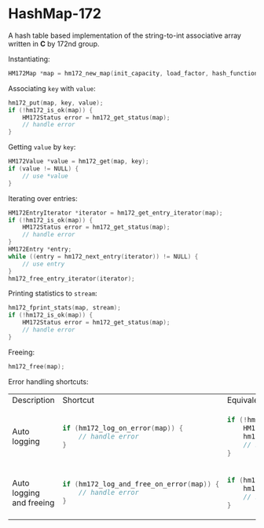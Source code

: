 # HashMap-172
A hash table based implementation of the string-to-int associative array written in **C** by 172nd group.

Instantiating:
```c
HM172Map *map = hm172_new_map(init_capacity, load_factor, hash_function);
```
Associating `key` with `value`:
```c
hm172_put(map, key, value);
if (!hm172_is_ok(map)) {
    HM172Status error = hm172_get_status(map);
    // handle error
}
```
Getting `value` by `key`:
```c
HM172Value *value = hm172_get(map, key);
if (value != NULL) {
    // use *value
}
```
Iterating over entries:
```c
HM172EntryIterator *iterator = hm172_get_entry_iterator(map);
if (!hm172_is_ok(map)) {
    HM172Status error = hm172_get_status(map);
    // handle error
}
HM172Entry *entry;
while ((entry = hm172_next_entry(iterator)) != NULL) {
    // use entry
}
hm172_free_entry_iterator(iterator);
```
Printing statistics to `stream`:
```c
hm172_fprint_stats(map, stream);
if (!hm172_is_ok(map)) {
    HM172Status error = hm172_get_status(map);
    // handle error
}
```
Freeing:
```c
hm172_free(map);
```
Error handling shortcuts:

<table>
<tr>
<td> Description </td> <td> Shortcut </td> <td> Equivalent </td>
</tr>
<tr>
<td> Auto logging </td>
<td>

```c
if (hm172_log_on_error(map)) {
    // handle error
}
```

</td>
<td>

```c
if (!hm172_is_ok(map)) {
    HM172Status error = hm172_get_status(map);
    hm172_log_status_on_error(&error, "map");
    // handle error
}
```

</td>
</tr>
<tr>
<td> Auto logging and freeing </td>
<td>

```c
if (hm172_log_and_free_on_error(map)) {
    // handle error
}
```

</td>
<td>

```c
if (hm172_log_on_error(map)) {
    hm172_free(map);
    // handle error
}
```

</td>
</tr>
</table>
